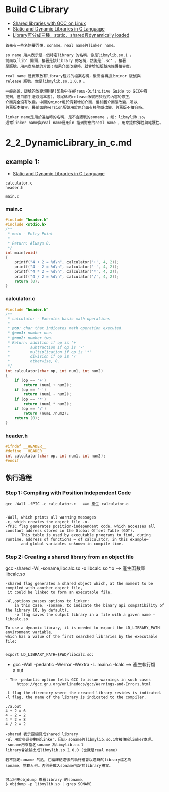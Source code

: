 # Build C Library

- [Shared libraries with GCC on Linux](https://www.cprogramming.com/tutorial/shared-libraries-linux-gcc.html)
- [Static and Dynamic Libraries in C Language](https://medium.com/@luischaparroc/https-medium-com-luischaparroc-dynamic-libraries-in-c-96a989848476)
- [Library可分成三種，static、shared與dynamically loaded](https://blog.xuite.net/tzeng015/twblog/113272198)
```
首先有一些名詞要弄懂，soname、real name與linker name。

so name 用來表示是一個特定library 的名稱，像是libmylib.so.1 。
前面以`lib' 開頭，接著是該library 的名稱，然後是`.so' ，接著
是版號，用來表名他的介面；如果介面改變時，就會增加版號來維護相容度。

real name 是實際放有library程式的檔案名稱，後面會再加上minor 版號與
release 版號，像是libmylib.so.1.0.0 。

一般來說，版號的改變規則是(印象中在APress-Difinitive Guide to GCC中有
提到，但目前手邊沒這本書)，最尾碼的release版號用於程式內容的修正，
介面完全沒有改變。中間的minor用於有新增加介面，但相舊介面沒改變，所以
與舊版本相容。最前面的version版號用於原介面有移除或改變，與舊版不相容時。

linker name是用於連結時的名稱，是不含版號的soname ，如: libmylib.so。
通常linker name與real name是用ln 指到對應的real name ，用來提供彈性與維護性。
```

# 2_2_DynamicLibrary_in_c.md
## example 1:

- [Static and Dynamic Libraries in C Language](https://medium.com/@luischaparroc/https-medium-com-luischaparroc-dynamic-libraries-in-c-96a989848476)

```
calculator.c  
header.h  

main.c
```
### main.c
```c
#include "header.h"
#include <stdio.h>
/**
 * main - Entry Point
 *
 * Return: Always 0.
 */
int main(void)
{
    printf("4 + 2 = %d\n", calculator('+', 4, 2));
    printf("4 - 2 = %d\n", calculator('-', 4, 2));
    printf("4 * 2 = %d\n", calculator('*', 4, 2));
    printf("4 / 2 = %d\n", calculator('/', 4, 2));
    return (0);
}
```
### calculator.c
```c
#include "header.h"
/**
 * calculator - Executes basic math operations
 *
 * @op: char that indicates math operation executed.
 * @num1: number one.
 * @num2: number two.
 * Return: addition if op is '+'
 *         subtraction if op is '-'
 *         multiplication if op is '*'
 *         division if op is '/'
 *         otherwise, 0.
 */
int calculator(char op, int num1, int num2)
{
    if (op == '+')
        return (num1 + num2);
    if (op == '-')
        return (num1 - num2);
    if (op == '*')
        return (num1 * num2);
    if (op == '/')
        return (num1 /num2);
    return (0);
}
```
### header.h
```c
#ifndef __HEADER__
#define __HEADER__
int calculator(char op, int num1, int num2);
#endif
```
## 執行過程

### Step 1: Compiling with Position Independent Code
```
gcc -Wall -fPIC -c calculator.c   ==> 產生 calculator.o


-Wall, which prints all warning messages
-c, which creates the object file .o. 
-fPIC flag generates position-independent code, which accesses all constant address stored in the Global Offset Table (GOT). 
       This table is used by executable programs to find, during runtime, address of functions — of calculator, in this example— 
       and global variables unknown in compile time.
```
### Step 2: Creating a shared library from an object file

gcc -shared -Wl,-soname,libcalc.so -o libcalc.so *.o  ==> 產生函數庫 libcalc.so

```
-shared flag generates a shared object which, at the moment to be compiled with another object file, 
 it could be linked to form an executable file. 

-Wl,options passes options to linker: 
    in this case, -soname, to indicate the binary api compatibility of the library (0, by default). 
    -o flag saves the output library in a file with a given name — libcalc.so.
```

```
To use a dynamic library, it is needed to export the LD_LIBRARY_PATH environment variable, 
which has a value of the first searched libraries by the executable file:


export LD_LIBRARY_PATH=$PWD/libcalc.so:
```


- gcc -Wall -pedantic -Werror -Wextra -L. main.c -lcalc  ==> 產生執行檔a.out
```
- The -pedantic option tells GCC to issue warnings in such cases  
     https://gcc.gnu.org/onlinedocs/gcc/Warnings-and-Errors.html
 
-L flag the directory where the created library resides is indicated. 
-l flag, the name of the library is indicated to the compiler.
```

```
./a.out 
4 + 2 = 6
4 - 2 = 2
4 * 2 = 8
4 / 2 = 2
```
```
-shared 表示要編譯成shared library
-Wl 用於參遞參數給linker，因此-soname與libmylib.so.1會被傳給linker處理。
-soname用來指名soname 為limylib.so.1
library會被輸出成libmylib.so.1.0.0 (也就是real name)

若不指定soname 的話，在編譯結連後的執行檔會以連時的library檔名為
soname，並載入他。否則是載入soname指定的library檔案。


可以利用objdump 來看library 的soname。
$ objdump -p libmylib.so | grep SONAME
```
